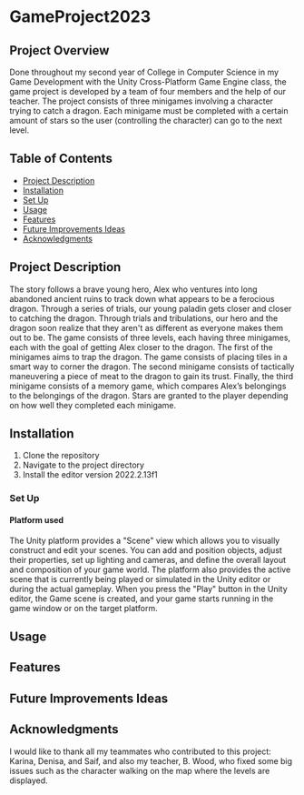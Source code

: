 # GameProject2023

## Project Overview
Done throughout my second year of College in Computer Science in my Game Development with the Unity Cross-Platform Game Engine class, the
game project is developed by a team of four members and the help of our teacher. The project consists of three minigames involving a character trying to catch a dragon. 
Each minigame must be completed with a certain amount of stars so the user (controlling the character) can go to the next level. 

## Table of Contents
- [Project Description](#project-description)
- [Installation](#installation)
- [Set Up](#set-up)
- [Usage](#usage)
- [Features](#features)
- [Future Improvements Ideas](#improvements)
- [Acknowledgments](#acknowledgments)

<a name="project-description"></a>
## Project Description 
The story follows a brave young hero, Alex who ventures into long abandoned ancient ruins to track down what appears to be a ferocious dragon. Through a series of trials, our young paladin gets closer and closer to catching the dragon. Through trials and tribulations, our hero and the dragon soon realize that they aren't as different as everyone makes them out to be. 
The game consists of three levels, each having three minigames, each with the goal of getting Alex closer to the dragon. The first of the minigames aims to trap the dragon. The game consists of placing tiles in a smart
way to corner the dragon. The second minigame consists of tactically maneuvering a piece of meat to the dragon to gain its trust. 
Finally, the third minigame consists of a memory game, which compares Alex’s belongings to the belongings of the dragon.
Stars are granted to the player depending on how well they completed each minigame. 

<a name="installation"></a>
## Installation 
1. Clone the repository
2. Navigate to the project directory
3. Install the editor version 2022.2.13f1

<a name="set-up"></a>
### Set Up

#### Platform used
The Unity platform provides a "Scene" view which allows you to visually construct and edit your scenes. You can add and position objects,
adjust their properties, set up lighting and cameras, and define the overall layout and composition of your game world. The platform also
provides the active scene that is currently being played or simulated in the Unity editor or during the actual gameplay. 
When you press the "Play" button in the Unity editor, the Game scene is created, and your game starts running in the game window or on 
the target platform.

<a name="usage"></a>
## Usage


<a name="features"></a>
## Features 

<a name="improvements"></a>
## Future Improvements Ideas


<a name="acknowledgments"></a>
## Acknowledgments 
I would like to thank all my teammates who contributed to this project: Karina, Denisa, and Saif, and also my teacher, B. Wood, who 
fixed some big issues such as the character walking on the map where the levels are displayed.
